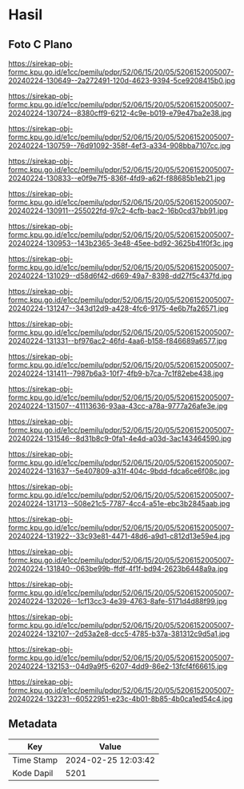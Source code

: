 # Hasil

## Foto C Plano

https://sirekap-obj-formc.kpu.go.id/e1cc/pemilu/pdpr/52/06/15/20/05/5206152005007-20240224-130649--2a272491-120d-4623-9394-5ce9208415b0.jpg

https://sirekap-obj-formc.kpu.go.id/e1cc/pemilu/pdpr/52/06/15/20/05/5206152005007-20240224-130724--8380cff9-6212-4c9e-b019-e79e47ba2e38.jpg

https://sirekap-obj-formc.kpu.go.id/e1cc/pemilu/pdpr/52/06/15/20/05/5206152005007-20240224-130759--76d91092-358f-4ef3-a334-908bba7107cc.jpg

https://sirekap-obj-formc.kpu.go.id/e1cc/pemilu/pdpr/52/06/15/20/05/5206152005007-20240224-130833--e0f9e7f5-836f-4fd9-a62f-f88685b1eb21.jpg

https://sirekap-obj-formc.kpu.go.id/e1cc/pemilu/pdpr/52/06/15/20/05/5206152005007-20240224-130911--255022fd-97c2-4cfb-bac2-16b0cd37bb91.jpg

https://sirekap-obj-formc.kpu.go.id/e1cc/pemilu/pdpr/52/06/15/20/05/5206152005007-20240224-130953--143b2365-3e48-45ee-bd92-3625b41f0f3c.jpg

https://sirekap-obj-formc.kpu.go.id/e1cc/pemilu/pdpr/52/06/15/20/05/5206152005007-20240224-131029--d58d6f42-d669-49a7-8398-dd27f5c437fd.jpg

https://sirekap-obj-formc.kpu.go.id/e1cc/pemilu/pdpr/52/06/15/20/05/5206152005007-20240224-131247--343d12d9-a428-4fc6-9175-4e6b7fa26571.jpg

https://sirekap-obj-formc.kpu.go.id/e1cc/pemilu/pdpr/52/06/15/20/05/5206152005007-20240224-131331--bf976ac2-46fd-4aa6-b158-f846689a6577.jpg

https://sirekap-obj-formc.kpu.go.id/e1cc/pemilu/pdpr/52/06/15/20/05/5206152005007-20240224-131411--7987b6a3-10f7-4fb9-b7ca-7c1f82ebe438.jpg

https://sirekap-obj-formc.kpu.go.id/e1cc/pemilu/pdpr/52/06/15/20/05/5206152005007-20240224-131507--41113636-93aa-43cc-a78a-9777a26afe3e.jpg

https://sirekap-obj-formc.kpu.go.id/e1cc/pemilu/pdpr/52/06/15/20/05/5206152005007-20240224-131546--8d31b8c9-0fa1-4e4d-a03d-3ac143464590.jpg

https://sirekap-obj-formc.kpu.go.id/e1cc/pemilu/pdpr/52/06/15/20/05/5206152005007-20240224-131637--5e407809-a31f-404c-9bdd-fdca6ce6f08c.jpg

https://sirekap-obj-formc.kpu.go.id/e1cc/pemilu/pdpr/52/06/15/20/05/5206152005007-20240224-131713--508e21c5-7787-4cc4-a51e-ebc3b2845aab.jpg

https://sirekap-obj-formc.kpu.go.id/e1cc/pemilu/pdpr/52/06/15/20/05/5206152005007-20240224-131922--33c93e81-4471-48d6-a9d1-c812d13e59e4.jpg

https://sirekap-obj-formc.kpu.go.id/e1cc/pemilu/pdpr/52/06/15/20/05/5206152005007-20240224-131840--063be99b-ffdf-4f1f-bd94-2623b6448a9a.jpg

https://sirekap-obj-formc.kpu.go.id/e1cc/pemilu/pdpr/52/06/15/20/05/5206152005007-20240224-132026--1cf13cc3-4e39-4763-8afe-5171d4d88f99.jpg

https://sirekap-obj-formc.kpu.go.id/e1cc/pemilu/pdpr/52/06/15/20/05/5206152005007-20240224-132107--2d53a2e8-dcc5-4785-b37a-381312c9d5a1.jpg

https://sirekap-obj-formc.kpu.go.id/e1cc/pemilu/pdpr/52/06/15/20/05/5206152005007-20240224-132153--04d9a9f5-6207-4dd9-86e2-13fcf4f66615.jpg

https://sirekap-obj-formc.kpu.go.id/e1cc/pemilu/pdpr/52/06/15/20/05/5206152005007-20240224-132231--60522951-e23c-4b01-8b85-4b0ca1ed54c4.jpg


## Metadata

| Key        | Value               |
| ---------- | ------------------- |
| Time Stamp | 2024-02-25 12:03:42 |
| Kode Dapil | 5201                |




